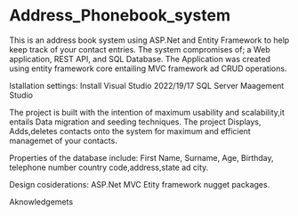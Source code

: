 # Address_Phonebook_system
This is an address book system using ASP.Net and Entity Framework to help keep track of your contact entries. The system compromises of; a Web application, REST API, and SQL Database.
The Application was created using entity framework core entailing MVC framework ad CRUD operations.

Istallation settings:
Install Visual Studio 2022/19/17
SQL Server Maagement Studio 

The project is built with the intention of maximum usability and scalability,it entails Data migration and seeding techniques.
The project Displays, Adds,deletes contacts onto the system for maximum and efficient managemet of your contacts.

Properties of the database include: First Name, Surname, Age, Birthday, telephone number country code,address,state ad city.

Design cosiderations:
ASP.Net MVC 
Etity framework nugget packages.

Aknowledgemets

